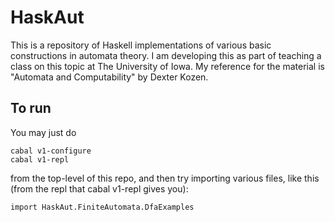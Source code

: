 # HaskAut

This is a repository of Haskell implementations of various basic constructions in automata theory.
I am developing this as part of teaching a class on this topic at The University of Iowa.  My reference 
for the material is "Automata and Computability" by Dexter Kozen.

## To run

You may just do

```
cabal v1-configure
cabal v1-repl
```

from the top-level of this repo, and then try importing various
files, like this (from the repl that cabal v1-repl gives you):

```
import HaskAut.FiniteAutomata.DfaExamples
```

